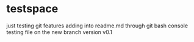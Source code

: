 # testspace
just testing git features
adding into readme.md through git bash console
testing file on the new branch version v0.1

